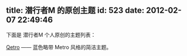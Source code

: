 title: 潜行者M 的原创主题
id: 523
date: 2012-02-07 22:49:46
---

下面是 潜行者M 个人原创的主题列表：

[Qetro](http://www.qianxingzhem.com/theme/qetro) —— 蓝色略带 Metro 风格的简洁主题。
